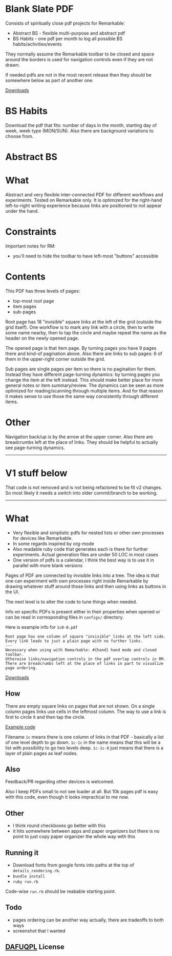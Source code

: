 # Blank Slate PDF

Consists of spiritually close pdf projects for Remarkable:

- Abstract BS - flexible multi-purpose and abstract pdf
- BS Habits - one pdf per month to log all possible BS habits/activities/events

They normally assume the Remarkable toolbar to be closed and space around the borders is used for navigation controls even if they are not drawn.

If needed pdfs are not in the most recent release then they should be somewhere below as part of another one.

[Downloads](https://github.com/sowcow/blank_slate_pdf/releases)

# BS Habits

Download the pdf that fits: number of days in the month, starting day of week, week type (MON/SUN).
Also there are background variations to choose from.

# Abstract BS

# What

Abstract and very flexible inter-connected PDF for different workflows and experiments.
Tested on Remarkable only.
It is optimized for the right-hand left-to-right writing experience because links are positioned to not appear under the hand.

# Constraints

Important notes for RM:
- you'll need to hide the toolbar to have left-most "buttons" accessible

# Contents

This PDF has three levels of pages:
- top-most root page
- item pages
- sub-pages

Root page has 18 "invisible" square links at the left of the grid (outside the grid itself).
One workflow is to mark any link with a circle, then to write some name nearby, then to tap the circle and maybe repeat the name as the header on the newly opened page.

The opened page is that item page.
By turning pages you have 9 pages there and kind-of pagination above.
Also there are links to sub pages: 6 of them in the upper-right corner outside the grid.

Sub pages are single pages per item so there is no pagination for them.
Instead they have different page-turning dynamics: by turning pages you change the item at the left instead.
This should make better place for more general notes or item summary/review.
The dynamics can be seen as more optimized for reading/scanning through multiple items.
And for that reason it makes sense to use those the same way consistently through different items.

# Other

Navigation back/up is by the arrow at the upper corner.
Also there are breadcrumbs left at the place of links.
They should be helpful to actually see page-turning dynamics.

---

# V1 stuff below

That code is not removed and is not being refactored to be fit v2 changes. So most likely it needs a switch into older commit/branch to be working.

---


# What

- Very flexible and simplistic pdfs for nested lists or other own processes for devices like Remarkable.
- In some regards inspired by org-mode
- Also readable ruby code that generates each is there for further experiments. Actual generation files are under 50 LOC in most cases
- One version of pdfs is a calendar, I think the best way is to use it in parallel with more blank versions

Pages of PDF are connected by invisible links into a tree.
The idea is that one can experiment with own processes right inside Remarkable
by drawing whatever stuff around those links and then using links as buttons in the UI.

The next level is to alter the code to tune things when needed.

Info on specific PDFs is present either in their properties when opened or can be read in corresponding files in `configs/` directory.

Here is example info for `1c0-0.pdf`

```
Root page has one column of square "invisible" links at the left side.
Every link leads to just a plain page with no further links.
---
Necessary when using with Remarkable: #{hand} hand mode and closed toolbar.
Otherwise links/navigation controls in the pdf overlap controls in RM.
There are breadcrumbs left at the place of links in part to visualize page ordering.
```

[Downloads](https://github.com/sowcow/blank_slate_pdf/releases)

## How

There are empty square links on pages that are not shown.
On a single column pages links use cells in the leftmost column.
The way to use a link is first to circle it and then tap the circle.

[Example code](configs/1c-0.rb)

Filename `1c` means there is one column of links in that PDF - basically a list of one level depth to go down.
`1c-1c` in the name means that this will be a list with possibility to go two levels deep.
`1c-1c-0` just means that there is a layer of plain pages as leaf nodes.

## Also

Feedback/PR regarding other devices is welcomed.

Also I keep PDFs small to not see loader at all.
But 10k pages pdf is easy with this code, even though it looks impractical to me now.

## Other

- I think round checkboxes go better with this
- it hits somewhere between apps and paper organizers but there is no point to just copy paper organizer the whole way with this

## Running it

- Download fonts from google fonts into paths at the top of `details_rendering.rb`.
- `bundle install`
- `ruby run.rb`

Code-wise `run.rb` should be reabable starting point.

## Todo

- pages ordering can be another way actually, there are tradeoffs to both ways
- screenshot that I wanted

## [DAFUQPL](https://github.com/dafuqpl/dafuqpl) License
